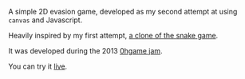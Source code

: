 A simple 2D evasion game, developed as my second attempt at using `canvas` and Javascript.

Heavily inspired by my first attempt, [a clone of the snake game](http://github.com/jrgdiz/snake).

It was developed during the 2013 [0hgame jam](http://0hgame.eu).

You can try it [live](http://diz.es/popcorn).